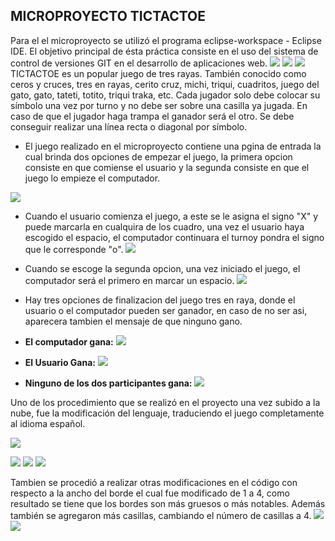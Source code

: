 ## MICROPROYECTO TICTACTOE

Para el el microproyecto se utilizó el programa eclipse-workspace - Eclipse IDE.  El objetivo principal de ésta práctica consiste en el uso del sistema de control de versiones GIT en el desarrollo de aplicaciones web.
![](https://www.eclipse.org/org/artwork/images/eclipse_ide_logo.png)
![](https://es.wizcase.com/wp-content/uploads/2022/03/GitHub-Logo.png)
![](https://vabadus.es/images/cache/imagen_nodo/images/articulos/5c9deedea0c7e844300455.png)
TICTACTOE es un popular juego de tres rayas. También conocido como ceros y cruces, tres en rayas, cerito cruz, michi, triqui, cuadritos, juego del gato, gato, tateti, totito, triqui traka, etc. Cada jugador solo debe colocar su símbolo una vez por turno y no debe ser sobre una casilla ya jugada. En caso de que el jugador haga trampa el ganador será el otro. Se debe conseguir realizar una línea recta o diagonal por símbolo.

- El juego realizado en el microproyecto contiene una pgina de entrada la cual brinda dos opciones de empezar el juego, la primera opcion consiste en que comiense el usuario y la segunda consiste en que el juego lo empieze el computador.

![](https://github.com/Magredom/TicTacToe/blob/master/Captura%20desde%202023-04-12%2010-39-08.png?raw=true)

- Cuando el usuario comienza el juego, a este se le asigna el signo "X" y puede marcarla en cualquira de los cuadro, una vez el usuario haya escogido el espacio, el computador continuara el turnoy pondra el signo que le corresponde "o".
![](https://raw.githubusercontent.com/Magredom/TicTacToe/bd36f10d2ca38a3b4ea92735ba0ce67496cae3ce/Captura%20desde%202023-04-11%2020-23-40.png)

- Cuando se escoge la segunda opcion, una vez iniciado el juego, el computador será el primero en marcar un espacio.
![](https://raw.githubusercontent.com/Magredom/TicTacToe/bd36f10d2ca38a3b4ea92735ba0ce67496cae3ce/Captura%20desde%202023-04-11%2020-24-28.png)
- Hay tres opciones de finalizacion del juego tres en raya, donde el usuario o el computador pueden ser ganador, en caso de no ser asi, aparecera tambien el mensaje de que ninguno gano.

- **El computador gana:**
![](https://raw.githubusercontent.com/Magredom/TicTacToe/bd36f10d2ca38a3b4ea92735ba0ce67496cae3ce/Captura%20desde%202023-04-11%2020-25-17.png)

- **El Usuario Gana:**
![](https://github.com/Magredom/TicTacToe/blob/master/Captura%20desde%202023-04-12%2010-29-21.png?raw=true)

- **Ninguno de los dos participantes gana:**
![](https://raw.githubusercontent.com/Magredom/TicTacToe/bd36f10d2ca38a3b4ea92735ba0ce67496cae3ce/Captura%20desde%202023-04-11%2020-25-45.png)

Uno de los procedimiento que se realizó en el proyecto una vez subido a la nube, fue la modificación del lenguaje, traduciendo el juego completamente al idioma español.

![](https://github.com/Magredom/TicTacToe/blob/master/Captura%20desde%202023-04-11%2023-18-43.png?raw=true)

![](https://raw.githubusercontent.com/Magredom/TicTacToe/bd36f10d2ca38a3b4ea92735ba0ce67496cae3ce/Captura%20desde%202023-04-11%2023-48-36.png)
![](https://raw.githubusercontent.com/Magredom/TicTacToe/bd36f10d2ca38a3b4ea92735ba0ce67496cae3ce/Captura%20desde%202023-04-11%2023-49-48.png)
![](https://raw.githubusercontent.com/Magredom/TicTacToe/bd36f10d2ca38a3b4ea92735ba0ce67496cae3ce/Captura%20desde%202023-04-11%2023-46-18.png)

Tambien se procedió a realizar otras modificaciones en el código con respecto a la ancho del borde el cual fue modificado de 1 a 4, como resultado se tiene que los bordes son más gruesos o más notables. Además también se agregaron más casillas, cambiando el número de casillas a 4.
![](https://raw.githubusercontent.com/Magredom/TicTacToe/bd36f10d2ca38a3b4ea92735ba0ce67496cae3ce/Captura%20desde%202023-04-12%2001-07-42.png)
![](https://raw.githubusercontent.com/Magredom/TicTacToe/bd36f10d2ca38a3b4ea92735ba0ce67496cae3ce/Captura%20desde%202023-04-12%2001-09-16.png)

